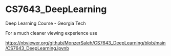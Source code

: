 # CS7643_DeepLearning
Deep Learning Course - Georgia Tech 

For a much cleaner viewing experience use

https://nbviewer.org/github/MonzerSaleh/CS7643_DeepLearning/blob/main/CS7643_DeepLearning.ipynb
